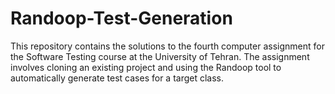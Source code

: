 # Randoop-Test-Generation
This repository contains the solutions to the fourth computer assignment for the Software Testing course at the University of Tehran. The assignment involves cloning an existing project and using the Randoop tool to automatically generate test cases for a target class.
